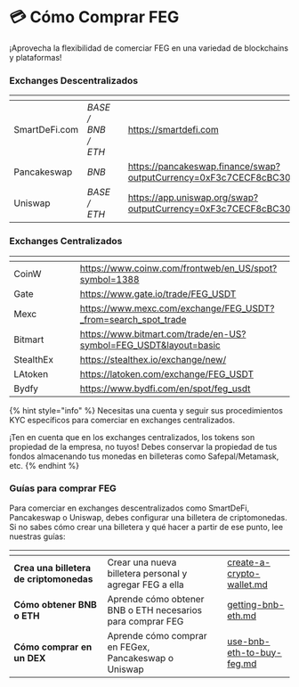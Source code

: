 # 💳 Cómo Comprar FEG

¡Aprovecha la flexibilidad de comerciar FEG en una variedad de blockchains y plataformas!

### Exchanges Descentralizados

<table data-column-title-hidden data-view="cards"><thead><tr><th></th><th></th><th data-hidden></th><th data-hidden data-card-target data-type="content-ref"></th></tr></thead><tbody><tr><td>SmartDeFi.com</td><td><em>BASE / BNB / ETH</em></td><td></td><td><a href="https://smartdefi.com">https://smartdefi.com</a></td></tr><tr><td>Pancakeswap</td><td><em>BNB</em></td><td></td><td><a href="https://pancakeswap.finance/swap?outputCurrency=0xF3c7CECF8cBC3066F9a87b310cEBE198d00479aC&#x26;inputCurrency=">https://pancakeswap.finance/swap?outputCurrency=0xF3c7CECF8cBC3066F9a87b310cEBE198d00479aC&#x26;inputCurrency=</a></td></tr><tr><td>Uniswap</td><td><em>BASE / ETH</em></td><td></td><td><a href="https://app.uniswap.org/swap?outputCurrency=0xF3c7CECF8cBC3066F9a87b310cEBE198d00479aC&#x26;inputCurrency=ETH">https://app.uniswap.org/swap?outputCurrency=0xF3c7CECF8cBC3066F9a87b310cEBE198d00479aC&#x26;inputCurrency=ETH</a></td></tr></tbody></table>

### Exchanges Centralizados

<table data-column-title-hidden data-view="cards"><thead><tr><th></th><th data-hidden></th><th data-hidden></th><th data-hidden data-card-target data-type="content-ref"></th></tr></thead><tbody><tr><td>CoinW</td><td></td><td></td><td><a href="https://www.coinw.com/frontweb/en_US/spot?symbol=1388">https://www.coinw.com/frontweb/en_US/spot?symbol=1388</a></td></tr><tr><td>Gate</td><td></td><td></td><td><a href="https://www.gate.io/trade/FEG_USDT">https://www.gate.io/trade/FEG_USDT</a></td></tr><tr><td>Mexc</td><td></td><td></td><td><a href="https://www.mexc.com/exchange/FEG_USDT?_from=search_spot_trade">https://www.mexc.com/exchange/FEG_USDT?_from=search_spot_trade</a></td></tr><tr><td>Bitmart</td><td></td><td></td><td><a href="https://www.bitmart.com/trade/en-US?symbol=FEG_USDT&#x26;layout=basic">https://www.bitmart.com/trade/en-US?symbol=FEG_USDT&#x26;layout=basic</a></td></tr><tr><td>StealthEx</td><td></td><td></td><td><a href="https://stealthex.io/exchange/new/">https://stealthex.io/exchange/new/</a></td></tr><tr><td>LAtoken</td><td></td><td></td><td><a href="https://latoken.com/exchange/FEG_USDT">https://latoken.com/exchange/FEG_USDT</a></td></tr><tr><td>Bydfy</td><td></td><td></td><td><a href="https://www.bydfi.com/en/spot/feg_usdt">https://www.bydfi.com/en/spot/feg_usdt</a></td></tr></tbody></table>

{% hint style="info" %}
Necesitas una cuenta y seguir sus procedimientos KYC específicos para comerciar en exchanges centralizados.

¡Ten en cuenta que en los exchanges centralizados, los tokens son propiedad de la empresa, no tuyos! Debes conservar la propiedad de tus fondos almacenando tus monedas en billeteras como Safepal/Metamask, etc.
{% endhint %}

### Guías para comprar FEG

Para comerciar en exchanges descentralizados como SmartDeFi, Pancakeswap o Uniswap, debes configurar una billetera de criptomonedas. Si no sabes cómo crear una billetera y qué hacer a partir de ese punto, lee nuestras guías:

<table data-column-title-hidden data-view="cards"><thead><tr><th></th><th></th><th data-hidden></th><th data-hidden data-card-target data-type="content-ref"></th></tr></thead><tbody><tr><td><strong>Crea una billetera de criptomonedas</strong></td><td>Crear una nueva billetera personal y agregar FEG a ella </td><td></td><td><a href="create-a-crypto-wallet.md">create-a-crypto-wallet.md</a></td></tr><tr><td><strong>Cómo obtener BNB o ETH</strong></td><td>Aprende cómo obtener BNB o ETH necesarios para comprar FEG</td><td></td><td><a href="getting-bnb-eth.md">getting-bnb-eth.md</a></td></tr><tr><td><strong>Cómo comprar en un DEX</strong></td><td>Aprende cómo comprar en FEGex, Pancakeswap o Uniswap</td><td></td><td><a href="use-bnb-eth-to-buy-feg.md">use-bnb-eth-to-buy-feg.md</a></td></tr></tbody></table>